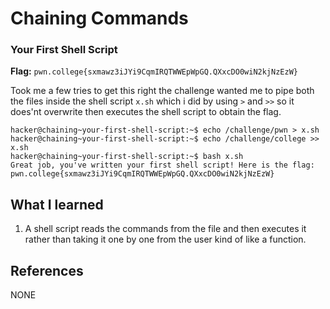# Chaining Commands

### Your First Shell Script 

**Flag:** `pwn.college{sxmawz3iJYi9CqmIRQTWWEpWpGQ.QXxcDO0wiN2kjNzEzW}`

Took me a few tries to get this right the challenge wanted me to pipe both the files inside the shell script `x.sh` which i did by using `>` and `>>` so it does'nt overwrite then executes the shell script to obtain the flag.

```
hacker@chaining~your-first-shell-script:~$ echo /challenge/pwn > x.sh 
hacker@chaining~your-first-shell-script:~$ echo /challenge/college >> x.sh 
hacker@chaining~your-first-shell-script:~$ bash x.sh
Great job, you've written your first shell script! Here is the flag:
pwn.college{sxmawz3iJYi9CqmIRQTWWEpWpGQ.QXxcDO0wiN2kjNzEzW}
```

## What I learned

1. A shell script reads the commands from the file and then executes it rather than taking it one by one from the user kind of like a function.

## References

NONE
